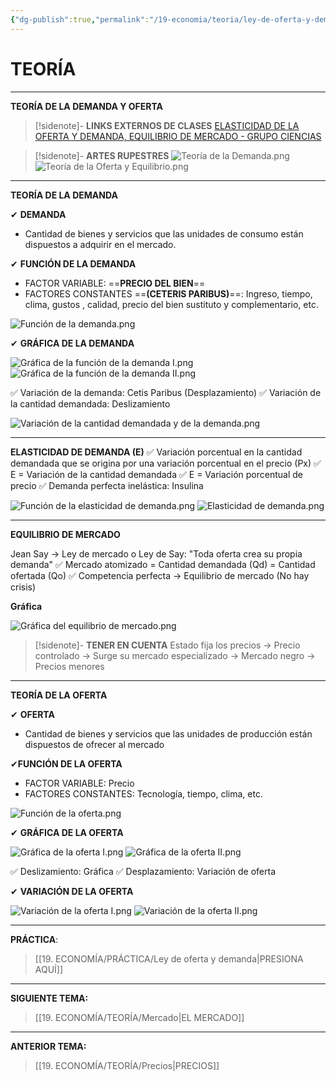 ```yaml
---
{"dg-publish":true,"permalink":"/19-economia/teoria/ley-de-oferta-y-demanda/","dgPassFrontmatter":true}
---
```


# TEORÍA
---
**TEORÍA DE LA DEMANDA Y OFERTA**

>[!sidenote]- **LINKS EXTERNOS DE CLASES**
>[ELASTICIDAD DE LA OFERTA Y DEMANDA, EQUILIBRIO DE MERCADO - GRUPO CIENCIAS](https://youtu.be/MRw8Gsq-m2I)

>[!sidenote]- **ARTES RUPESTRES**
>![Teoría de la Demanda.png](/img/user/1.%20ELEMENTOS%20GR%C3%81FICOS/Teor%C3%ADa%20de%20la%20Demanda.png)
>![Teoría de la Oferta y Equilibrio.png](/img/user/1.%20ELEMENTOS%20GR%C3%81FICOS/Teor%C3%ADa%20de%20la%20Oferta%20y%20Equilibrio.png)

---
**TEORÍA DE LA DEMANDA**

✔ **DEMANDA**
- Cantidad de bienes y servicios que las unidades de consumo están dispuestos a adquirir en el mercado.

✔ **FUNCIÓN DE LA DEMANDA**
- FACTOR VARIABLE: ==**PRECIO DEL BIEN**== 
- FACTORES CONSTANTES ==**(CETERIS PARIBUS)**==: Ingreso, tiempo, clima, gustos , calidad, precio del bien sustituto y complementario, etc.

![Función de la demanda.png](/img/user/1.%20ELEMENTOS%20GR%C3%81FICOS/Funci%C3%B3n%20de%20la%20demanda.png)

✔ **GRÁFICA DE LA DEMANDA**

![Gráfica de la función de la demanda I.png](/img/user/1.%20ELEMENTOS%20GR%C3%81FICOS/Gr%C3%A1fica%20de%20la%20funci%C3%B3n%20de%20la%20demanda%20I.png)
![Gráfica de la función de la demanda II.png](/img/user/1.%20ELEMENTOS%20GR%C3%81FICOS/Gr%C3%A1fica%20de%20la%20funci%C3%B3n%20de%20la%20demanda%20II.png)

✅ Variación de la demanda: Cetis Paribus (Desplazamiento)
✅ Variación de la cantidad demandada: Deslizamiento

![Variación de la cantidad demandada y de la demanda.png](/img/user/1.%20ELEMENTOS%20GR%C3%81FICOS/Variaci%C3%B3n%20de%20la%20cantidad%20demandada%20y%20de%20la%20demanda.png)

---
**ELASTICIDAD DE DEMANDA (E)**
✅ Variación porcentual en la cantidad demandada que se origina por una variación porcentual en el precio (Px)
✅ E = Variación de la cantidad demandada
✅ E = Variación porcentual de precio
✅ Demanda perfecta inelástica: Insulina

![Función de la elasticidad de demanda.png](/img/user/1.%20ELEMENTOS%20GR%C3%81FICOS/Funci%C3%B3n%20de%20la%20elasticidad%20de%20demanda.png)
![Elasticidad de demanda.png](/img/user/1.%20ELEMENTOS%20GR%C3%81FICOS/Elasticidad%20de%20demanda.png)

---
**EQUILIBRIO DE MERCADO** 

Jean Say → Ley de mercado o Ley de Say: "Toda oferta crea su propia demanda"
✅ Mercado atomizado = Cantidad demandada (Qd) = Cantidad ofertada (Qo)
✅ Competencia perfecta → Equilibrio de mercado (No hay crisis)

**Gráfica**

![Gráfica del equilibrio de mercado.png](/img/user/1.%20ELEMENTOS%20GR%C3%81FICOS/Gr%C3%A1fica%20del%20equilibrio%20de%20mercado.png)

>[!sidenote]- **TENER EN CUENTA**
Estado fija los precios → Precio controlado → Surge su mercado especializado → Mercado negro → Precios menores

---
 **TEORÍA DE LA OFERTA**

✔ **OFERTA**
- Cantidad de bienes y servicios que las unidades de producción están dispuestos de ofrecer al mercado

✔**FUNCIÓN DE LA OFERTA** 
- FACTOR VARIABLE: Precio
- FACTORES CONSTANTES: Tecnología, tiempo, clima, etc.

![Función de la oferta.png](/img/user/1.%20ELEMENTOS%20GR%C3%81FICOS/Funci%C3%B3n%20de%20la%20oferta.png)

✔ **GRÁFICA DE LA OFERTA**

![Gráfica de la oferta I.png](/img/user/1.%20ELEMENTOS%20GR%C3%81FICOS/Gr%C3%A1fica%20de%20la%20oferta%20I.png)
![Gráfica de la oferta II.png](/img/user/1.%20ELEMENTOS%20GR%C3%81FICOS/Gr%C3%A1fica%20de%20la%20oferta%20II.png)

✅ Deslizamiento: Gráfica
✅ Desplazamiento: Variación de oferta

✔ **VARIACIÓN DE LA OFERTA**

![Variación de la oferta I.png](/img/user/1.%20ELEMENTOS%20GR%C3%81FICOS/Variaci%C3%B3n%20de%20la%20oferta%20I.png)
![Variación de la oferta II.png](/img/user/1.%20ELEMENTOS%20GR%C3%81FICOS/Variaci%C3%B3n%20de%20la%20oferta%20II.png)

---
**PRÁCTICA**:
>[[19. ECONOMÍA/PRÁCTICA/Ley de oferta y demanda\|PRESIONA AQUÍ]]

---
**SIGUIENTE TEMA:**
>[[19. ECONOMÍA/TEORÍA/Mercado\|EL MERCADO]]

---
**ANTERIOR TEMA:**
>[[19. ECONOMÍA/TEORÍA/Precios\|PRECIOS]]
